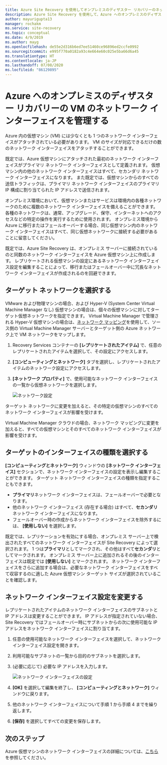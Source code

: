 ```yaml
---
title: Azure Site Recovery を使用してオンプレミスのディザスター リカバリーのネットワーク アダプターを管理する
description: Azure Site Recovery を使用して、Azure へのオンプレミスのディザスター リカバリーのためにネットワーク インターフェイスを管理する方法について説明します
author: mayurigupta13
manager: rochakm
ms.service: site-recovery
ms.topic: conceptual
ms.date: 4/9/2019
ms.author: mayg
ms.openlocfilehash: de55e2d316b6ed7ee51460ce96896ed2ccfe0992
ms.sourcegitcommit: e995f770a0182a93c4e664e60c025e5ba66d6a45
ms.translationtype: HT
ms.contentlocale: ja-JP
ms.lasthandoff: 07/08/2020
ms.locfileid: "86129895"
---
```

# <a name="manage-vm-network-interfaces-for-on-premises-disaster-recovery-to-azure"></a>Azure へのオンプレミスのディザスター リカバリーの VM のネットワーク インターフェイスを管理する

Azure 内の仮想マシン (VM) には少なくとも 1 つのネットワーク インターフェイスがアタッチされている必要があります。 VM のサイズが対応できるだけの数のネットワーク インターフェイスをアタッチすることができます。

既定では、Azure 仮想マシンにアタッチされた最初のネットワーク インターフェイスがプライマリ ネットワーク インターフェイスとして定義されます。 仮想マシン内の他のネットワーク インターフェイスはすべて、セカンダリ ネットワーク インターフェイスになります。 また既定では、仮想マシンからのすべての送信トラフィックは、プライマリ ネットワーク インターフェイスのプライマリ IP 構成に割り当てられた IP アドレスで送信されます。

オンプレミス環境において、仮想マシンまたはサービスは環境内の各種ネットワークのために複数のネットワーク インターフェイスを備えることができます。 各種のネットワークは、通常、アップグレード、保守、インターネットへのアクセスなどの特定の操作を実行するために使用されます。 オンプレミス環境から Azure に移行またはフェールオーバーする場合、同じ仮想マシン内のネットワーク インターフェイスはすべて、同じ仮想ネットワークに接続する必要があることに留意してください。

既定では、Azure Site Recovery は、オンプレミス サーバーに接続されているのと同数のネットワーク インターフェイスを Azure 仮想マシン上に作成します。 レプリケートされる仮想マシンの設定にあるネットワーク インターフェイス設定を編集することによって、移行またはフェールオーバー中に冗長なネットワーク インターフェイスが作成されるのを回避できます。

## <a name="select-the-target-network"></a>ターゲット ネットワークを選択する

VMware および物理マシンの場合、および Hyper-V (System Center Virtual Machine Manager なし) 仮想マシンの場合は、個々の仮想マシンに対してターゲット仮想ネットワークを指定できます。 Virtual Machine Manager で管理される Hyper-V 仮想マシンの場合は、[ネットワーク マッピング](./hyper-v-vmm-network-mapping.md)を使用して、ソース側の Virtual Machine Manager サーバーとターゲット側の Azure ネットワーク上で VM ネットワークをマップします。

1. Recovery Services コンテナーの **[レプリケートされたアイテム]** で、任意のレプリケートされたアイテムを選択して、その設定にアクセスします。

2. **[コンピューティングとネットワーク]** タブを選択し、レプリケートされたアイテムのネットワーク設定にアクセスします。

3. **[ネットワーク プロパティ]** で、使用可能なネットワーク インターフェイスの一覧から仮想ネットワークを選択します。

    ![ネットワーク設定](./media/site-recovery-manage-network-interfaces-on-premises-to-azure/compute-and-network.png)

ターゲット ネットワークに変更を加えると、その特定の仮想マシンのすべてのネットワーク インターフェイスが影響を受けます。

Virtual Machine Manager クラウドの場合、ネットワーク マッピングに変更を加えると、すべての仮想マシンとそのすべてのネットワーク インターフェイスが影響を受けます。

## <a name="select-the-target-interface-type"></a>ターゲットのインターフェイスの種類を選択する

**[コンピューティングとネットワーク]** ウィンドウの **[ネットワーク インターフェイス]** セクションで、ネットワーク インターフェイスの設定を表示し編集することができます。 ターゲット ネットワーク インターフェイスの種類を指定することもできます。

- **プライマリ**ネットワーク インターフェイスは、フェールオーバーで必要となります。
- 他のネットワーク インターフェイス (存在する場合) はすべて、**セカンダリ** ネットワーク インターフェイスになります。
- フェールオーバー時の作成からネットワーク インターフェイスを除外するには、 **[使用しない]** を選択します。

既定では、レプリケーションを有効にする場合、オンプレミス サーバー上で検出されたすべてのネットワーク インターフェイスが Site Recovery によって選択されます。 1 つは**プライマリ**としてマークされ、その他はすべて**セカンダリ**としてマークされます。 オンプレミス サーバー上に追加されるその後のインターフェイスは既定では **[使用しない]** とマークされます。 ネットワーク インターフェイスをさらに追加する場合は、必要なネットワーク インターフェイスをすべて収容するのに適した Azure 仮想マシン ターゲット サイズが選択されていることを確認します。

## <a name="modify-network-interface-settings"></a>ネットワーク インターフェイス設定を変更する

レプリケートされたアイテムのネットワーク インターフェイスのサブネットと IP アドレスは変更することができます。 IP アドレスが指定されていない場合、Site Recovery ではフェールオーバー時にサブネットからの次に使用可能な IP アドレスをネットワーク インターフェイスに割り当てます。

1. 任意の使用可能なネットワーク インターフェイスを選択して、ネットワーク インターフェイス設定を開きます。

2. 利用可能なサブネットの一覧から目的のサブネットを選択します。

3. (必要に応じて) 必要な IP アドレスを入力します。

    ![ネットワーク インターフェイスの設定](./media/site-recovery-manage-network-interfaces-on-premises-to-azure/network-interface-settings.png)

4. **[OK]** を選択して編集を終了し、 **[コンピューティングとネットワーク]** ウィンドウに戻ります。

5. 他のネットワーク インターフェイスについて手順 1 から手順 4 までを繰り返します。

6. **[保存]** を選択してすべての変更を保存します。

## <a name="next-steps"></a>次のステップ
  Azure 仮想マシンのネットワーク インターフェイスの詳細については、[こちら](../virtual-network/virtual-network-network-interface-vm.md)を参照してください。
